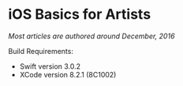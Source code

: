 # iOS Basics for Artists  

*Most articles are authored around December, 2016*  

Build Requirements:  
- Swift version 3.0.2
- XCode version 8.2.1 (8C1002)